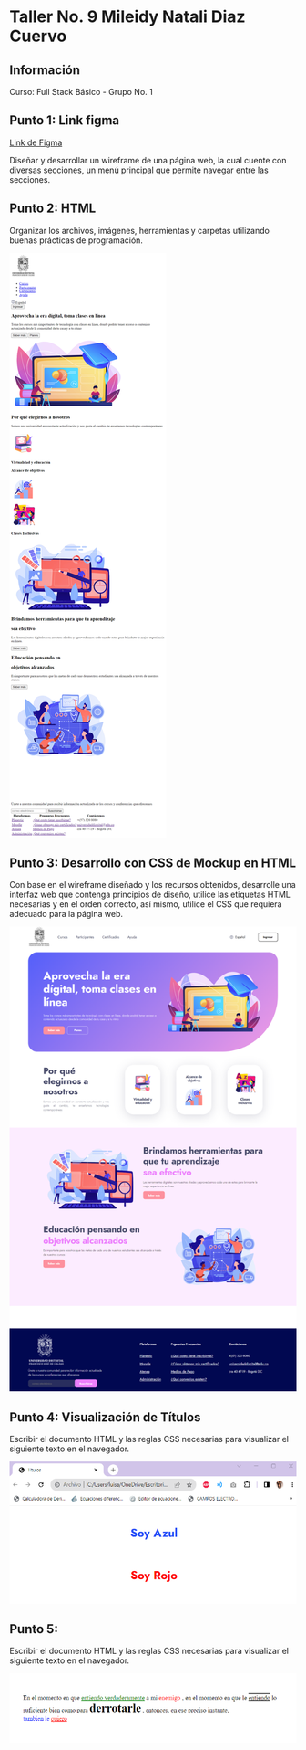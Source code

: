 <h1>Taller No. 9 Mileidy Natali Diaz Cuervo </h1>

<h2> Información </h2>
<p> Curso: Full Stack Básico - Grupo No. 1</p>
<h2> Punto 1: Link figma </h2>
<a href ="https://www.figma.com/file/CUJ2XTQoyq8VbWwX5i1AV8/Mileidy-Diaz---Figma-Exercise?type=design&node-id=0%3A1&mode=design&t=CkJnb53DZFWtJdIh-1" target ="_blank"> Link de Figma </a>
<p>
Diseñar y desarrollar un wireframe de una página web, la cual cuente con diversas secciones, un menú principal que permite navegar entre las secciones.
</p>
<h2> Punto 2: HTML </h2>
<p>
Organizar los archivos, imágenes, herramientas y carpetas utilizando buenas prácticas de programación.
</p>
<img src ="./public/images/html.png" alt="html">
<h2> Punto 3: Desarrollo con CSS de Mockup en HTML</h2>
<p>
Con base en el wireframe diseñado y los recursos obtenidos, desarrolle una interfaz web que contenga principios de diseño, utilice las etiquetas HTML necesarias y en el orden correcto, así mismo, utilice el CSS que requiera adecuado para la página web.
</p>
<img src ="./public/images/css.png" alt="css">
<h2>Punto 4: Visualización de Títulos</h2>
<p>Escribir el documento HTML y las reglas CSS necesarias para visualizar el siguiente texto en el navegador.</p>
<img src="./public/images/titulos.png"alt="Títulos">
<h2>Punto 5:</h2> 
<p>Escribir el documento HTML y las reglas CSS necesarias para visualizar el siguiente texto en el navegador.</p>
<img src="./public/images/Text-5.png"alt="Estilos de Texto">